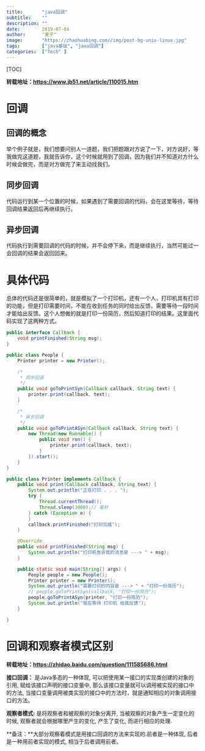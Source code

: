 ```yaml
---
title:       "java回调"
subtitle:    ""
description: ""
date:        2019-07-04
author:      "麦子"
image:       "https://zhaohuabing.com//img/post-bg-unix-linux.jpg"
tags:        ["java基础", "java回调"]
categories:  ["Tech" ]
---
```


[TOC]

**转载地址：https://www.jb51.net/article/110015.htm**

# 回调

## 回调的概念

举个例子就是，我们想要问别人一道题，我们把题跟对方说了一下，对方说好，等我做完这道题，我就告诉你，这个时候就用到了回调，因为我们并不知道对方什么时候会做完，而是对方做完了来主动找我们。

## 同步回调

代码运行到某一个位置的时候，如果遇到了需要回调的代码，会在这里等待，等待回调结果返回后再继续执行。

## 异步回调

代码执行到需要回调的代码的时候，并不会停下来，而是继续执行，当然可能过一会回调的结果会返回回来。

# 具体代码

总体的代码还是很简单的，就是模拟了一个打印机，还有一个人，打印机具有打印的功能，但是打印需要时间，不能在收到任务的同时给出反馈，需要等待一段时间才能给出反馈。这个人想做的就是打印一份简历，然后知道打印的结果。这里面代码实现了这两种方式。

```java
public interface Callback {
    void printFinished(String msg);
}
```



```java
public class People {
    Printer printer = new Printer();

    /*
     * 同步回调
     */
    public void goToPrintSyn(Callback callback, String text) {
        printer.print(callback, text);
    }

    /*
     * 异步回调
     */
    public void goToPrintASyn(Callback callback, String text) {
        new Thread(new Runnable() {
            public void run() {
                printer.print(callback, text);
            }
        }).start();
    }
}
```



```java
public class Printer implements Callback {
    public void print(Callback callback, String text) {
        System.out.println("正在打印 . . . ");
        try {
            Thread.currentThread();
            Thread.sleep(3000);// 毫秒
        } catch (Exception e) {
        }
        callback.printFinished("打印完成");
    }

    @Override
    public void printFinished(String msg) {
        System.out.println("打印机告诉我的消息是 ---> " + msg);
    }

    public static void main(String[] args) {
        People people = new People();
        Printer printer = new Printer();
        System.out.println("需要打印的内容是 ---> " + "打印一份简历");
        // people.goToPrintSyn(callback, "打印一份简历");
        people.goToPrintASyn(printer, "打印一份简历");
        System.out.println("我在等待 打印机 给我反馈");
    }

}
```



# 回调和观察者模式区别

**转载地址：https://zhidao.baidu.com/question/111585686.html**

**接口回调：** 是Java多态的一种体现, 可以把使用某一接口的实现类创建的对象的引用, 赋给该接口声明的接口变量中, 那么该接口变量就可以调用被实现的接口中的方法, 当接口变量调用被类实现的接口中的方法时，就是通知相应的对象调用接口的方法。

**观察者模式:**  是将观察者和被观察的对象分离开, 当被观察的对象产生一定变化的时候, 观察者就会根据哪里产生的变化, 产生了变化, 而进行相应的处理.

**备注：**大部分观察着模式是用接口回调的方法来实现的.前者是一种体现, 后者是一种用前者实现的模式, 相当于后者调用前者。